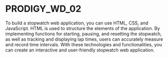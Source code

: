 # PRODIGY_WD_02
To build a stopwatch web application, you can use HTML, CSS, and JavaScript.
HTML is used to structure the elements of the application.
By implementing functions for starting, pausing, and resetting the stopwatch, as well as tracking and displaying lap times, users can accurately measure and record time intervals.
With these technologies and functionalities, you can create an interactive and user-friendly stopwatch web application.
